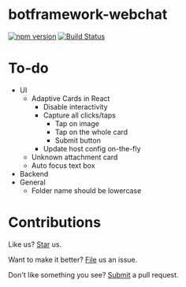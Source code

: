 # botframework-webchat

[![npm version](https://badge.fury.io/js/botframework-webchat.svg)](https://badge.fury.io/js/botframework-webchat) [![Build Status](https://travis-ci.org/Microsoft/BotFramework-WebChat.svg?branch=master)](https://travis-ci.org/Microsoft/BotFramework-WebChat)

# To-do

* UI
   * Adaptive Cards in React
      * Disable interactivity
      * Capture all clicks/taps
         * Tap on image
         * Tap on the whole card
         * Submit button
      * Update host config on-the-fly
   * Unknown attachment card
   * Auto focus text box
* Backend
* General
   * Folder name should be lowercase

# Contributions

Like us? [Star](https://github.com/Microsoft/BotFramework-WebChat/stargazers) us.

Want to make it better? [File](https://github.com/Microsoft/BotFramework-WebChat/issues) us an issue.

Don't like something you see? [Submit](https://github.com/Microsoft/BotFramework-WebChat/pulls) a pull request.
